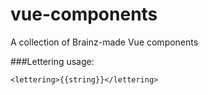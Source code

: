 # vue-components
A collection of Brainz-made Vue components


###Lettering usage:

```
<lettering>{{string}}</lettering>
```
